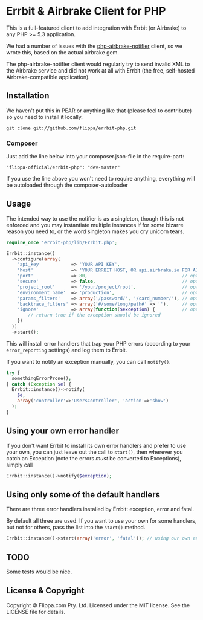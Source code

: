# Errbit & Airbrake Client for PHP

This is a full-featured client to add integration with Errbit (or Airbrake)
to any PHP >= 5.3 application.

We had a number of issues with the
[php-airbrake-notifier](https://github.com/geoloqi/php-airbrake-notifier)
client, so we wrote this, based on the actual airbrake gem.

The php-airbrake-notifier client would regularly try to send invalid XML
to the Airbrake service and did not work at all with Errbit (the free,
self-hosted Airbrake-compatible application).

## Installation

We haven't put this in PEAR or anything like that (please feel to contribute)
so you need to install it locally.

    git clone git://github.com/flippa/errbit-php.git

### Composer

Just add the line below into your composer.json-file in the require-part:

	"flippa-official/errbit-php": "dev-master"

If you use the line above you won't need to require anything, everything will
be autoloaded through the composer-autoloader

## Usage

The intended way to use the notifier is as a singleton, though this is not
enforced and you may instantiate multiple instances if for some bizarre
reason you need to, or the word singleton makes you cry unicorn tears.

``` php
require_once 'errbit-php/lib/Errbit.php';

Errbit::instance()
  ->configure(array(
    'api_key'           => 'YOUR API KEY',
    'host'              => 'YOUR ERRBIT HOST, OR api.airbrake.io FOR AIRBRAKE',
    'port'              => 80,                                   // optional
    'secure'            => false,                                // optional
    'project_root'      => '/your/project/root',                 // optional
    'environment_name'  => 'production',                         // optional
    'params_filters'    => array('/password/', '/card_number/'), // optional
    'backtrace_filters' => array('#/some/long/path#' => ''),     // optional
    'ignore'            => array(function($exception) {          // optional
        // return true if the exception should be ignored
    })
  ))
  ->start();
```

This will install error handlers that trap your PHP errors (according to
your `error_reporting` settings) and log them to Errbit.

If you want to notify an exception manually, you can call `notify()`.

``` php
try {
  somethingErrorProne();
} catch (Exception $e) {
  Errbit::instance()->notify(
    $e,
    array('controller'=>'UsersController', 'action'=>'show')
  );
}
```

## Using your own error handler

If you don't want Errbit to install its own error handlers and prefer to use
your own, you can just leave out the call to `start()`, then wherever you
catch an Exception (note the errors *must* be converted to Exceptions), simply
call

``` php
Errbit::instance()->notify($exception);
```

## Using only some of the default handlers

There are three error handlers installed by Errbit: exception, error and fatal.

By default all three are used. If you want to use your own for some handlers,
but not for others, pass the list into the `start()` method.

``` php
Errbit::instance()->start(array('error', 'fatal')); // using our own exception handler
```

## TODO

Some tests would be nice.

## License & Copyright

Copyright © Flippa.com Pty. Ltd. Licensed under the MIT license. See the LICENSE
file for details.
